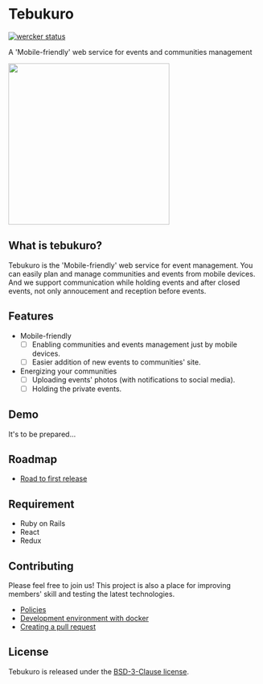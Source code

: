 # Tebukuro
[![wercker status](https://app.wercker.com/status/35e08da3b0a742e5c50ffac2670a821b/s/master "wercker status")](https://app.wercker.com/project/byKey/35e08da3b0a742e5c50ffac2670a821b)

A 'Mobile-friendly' web service for events and communities management

<img src="http://4.bp.blogspot.com/-dMHKByNfZxo/Uku9_iuHWHI/AAAAAAAAYqg/LjlcTLrN44o/s800/winter_tebukuro.png" width="320px">

## What is tebukuro?

Tebukuro is the 'Mobile-friendly' web service for event management. You can easily plan and manage communities and events from mobile devices. And we support communication while holding events and after closed events, not only annoucement and reception before events.

## Features

- Mobile-friendly
  - [ ] Enabling communities and events management just by mobile devices.
  - [ ] Easier addition of new events to communities' site.

- Energizing your communities
  - [ ] Uploading events' photos (with notifications to social media).
  - [ ] Holding the private events.

## Demo
It's to be prepared...

## Roadmap

- [Road to first release](https://github.com/shinosakarb/tebukuro/wiki/Roadmap#road-to-first-release)

## Requirement

- Ruby on Rails
- React
- Redux

## Contributing

Please feel free to join us! This project is also a place for improving members' skill and testing the latest technologies.

- [Policies](https://github.com/shinosakarb/tebukuro/wiki/Kick-off)
- [Development environment with docker](https://github.com/shinosakarb/tebukuro/wiki/Setup#setup-for-development)
- [Creating a pull request](https://github.com/shinosakarb/tebukuro/wiki/Develop-tips#how-to-merge-pull-request)

## License

Tebukuro is released under the [BSD-3-Clause license](https://opensource.org/licenses/BSD-3-Clause).
